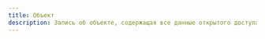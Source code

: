 ```yaml
---
title: Объект
description: Запись об объекте, содержащая все данные открытого доступа об этом объекте, включая его изображение (если изображение находится в открытом доступе)
---
```


